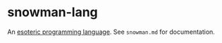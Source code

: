 # snowman-lang

An [esoteric programming language](http://esolangs.org). See `snowman.md` for
documentation.
